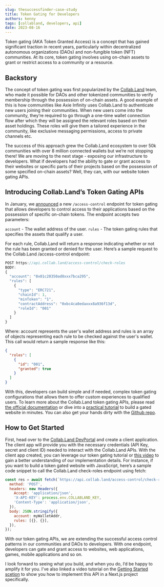 ```yaml
---
slug: thesuccessfinder-case-study
title: Token Gating for Developers
authors: kenny
tags: [collabland, developers, api]
date: 2023-08-16
---
```


Token gating (AKA Token Granted Access) is a concept that has gained significant traction in recent years, particularly within decentralized autonomous organizations (DAOs) and non-fungible token (NFT) communities. At its core, token gating involves using on-chain assets to grant or restrict access to a community or a resource.

## Backstory

The concept of token gating was first popularized by the [Collab.Land](https://collab.land) team, who made it possible for DAOs and other tokenized communities to verify membership through the possession of on-chain assets. A good example of this is how communities like Axie Infinity uses Collab.Land to authenticate new users joining their communities. When new users come into the community, they’re required to go through a one-time wallet connection flow after which they will be assigned the relevant roles based on their asset holdings. These roles will give them a tailored experience in the community, like exclusive messaging permissions, access to private channels etc.

The success of this approach grew the Collab.Land ecosystem to over 50k communities with over 8 million connected wallets but we’re not stopping there! We are moving to the next stage - exposing our infrastructure to developers. What if developers had the ability to gate or grant access to their websites or specific parts of their projects based on the possession of some specified on-chain assets? Well, they can, with our website token gating APIs.

## Introducing Collab.Land’s Token Gating APIs

In January, we [announced](https://medium.com/collab-land/announcing-collab-land-token-gating-for-websites-v-1-82f41c7a6ea9) a new `/access-control` endpoint for token gating that allows developers to control access to their applications based on the possession of specific on-chain tokens.
The endpoint accepts two parameters:

`account` - The wallet address of the user.
`rules` - The token gating rules that specifies the assets that qualify a user.

For each rule, Collab.Land will return a response indicating whether or not the rule has been granted or denied for the user. Here’s a sample request to the Collab.Land /access-control endpoint:

```js
POST https://api.collab.land/access-control/check-roles
BODY:
{
  "account": "0x01c20350ad8xxx7bca295",
  "rules": [
    {
      "type": "ERC721",
      "chainId": 1,
      "minToken": "1",
      "contractAddress": "0xbc4ca0edaxxx8a936f13d",
      "roleId": "001"
    }
  ]
}
```

Where: account represents the user's wallet address and rules is an array of objects representing each rule to be checked against the user's wallet.
This call would return a sample response like this:

```json
{
  "roles": [
    {
      "id": "001",
      "granted": true
    }
  ]
}
```

With this, developers can build simple and if needed, complex token gating configurations that allows them to offer custom experiences to qualified users.
To learn more about the Collab.Land token gating APIs, please read [the official documentation](https://dev.collab.land/docs/downstream-integrations/api/token-gating) or dive into a [practical tutorial](https://dev.collab.land/docs/tutorials/token-gating-tutorial) to build a gated website in minutes. You can also get your hands dirty with the [Github repo](https://github.com/abridged/collabland-tutorials/tree/master#token-gating-website).

## How to Get Started

First, head over to the [Collab.Land DevPortal](https://dev-portal.collab.land) and create a client application. The client app will provide you with the necessary credentials (API Key, secret and client ID) needed to interact with the Collab.Land APIs. With the client app created, you can leverage our token gating tutorial or [this video](https://youtu.be/EUVdGQuD_kw) to gain a better understanding of our implementation details.
For instance, if you want to build a token gated website with JavaScript, here’s a sample code snippet to call the Collab.Land check-roles endpoint using fetch:

```js
const res = await fetch(`https://api.collab.land/access-control/check-roles`, {
  method: 'POST',
  headers: new Headers({
    Accept: 'application/json',
    'X-API-KEY': process.env.COLLABLAND_KEY,
    'Content-Type': 'application/json',
  }),
  body: JSON.stringify({
    account: myWalletAddr,
    rules: [{}, {}],
  }),
});
```

With our token gating APIs, we are extending the successful access control patterns in our communities and DAOs to developers. With one endpoint, developers can gate and grant access to websites, web applications, games, mobile applications and so on.

I look forward to seeing what you build, and when you do, I’d be happy to amplify it for you. I've also linked a video tutorial on the [Getting Started scetion](#how-to-get-started) to show you how to implement this API in a Next.js project specifically.
